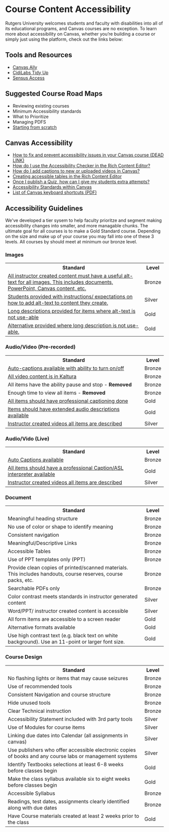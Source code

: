 <h1> Course Content Accessibility </h1>
<p> Rutgers University welcomes students and faculty with disabilities into all of its educational programs, and Canvas courses are no exception. To learn more about accessibility on Canvas, whether you’re building a course or simply just using the platform, check out the links below: </p>

<h2>Tools and Resources</h2>
<ul>
    <li> <a href="https://canvas.rutgers.edu/external-apps/ally/"> Canvas Ally </a> </li>
    <li> <a href="https://canvas.rutgers.edu/external-apps/cidilabs-tidyup/"> CidiLabs Tidy Up </a> </li>
    <li> <a href="https://it.rutgers.edu/digital-accessibility/knowledgebase/sensusaccess/"> Sensus Access </a> </li>
</ul>

<h2> Suggested Course Road Maps </h2>
<ul>
    <li>Reviewing existing courses</li>
    <li>Minimum Accessibility standards</li>
    <li>What to Prioritize</li>
    <li>Managing PDFS</li>
    <li> <a href="https://github.com/jkhurdan/A11yTraining/blob/main/CourseContent/A11yChecklist-startfromscratch.md"> Starting from scratch </a> </li> 
</ul>

<h2> Canvas Accessibility </h2>

<ul>
    <li> <a href="https://community.canvaslms.com/groups/accessibility/blog/2018/05/08/how-to-fix-and-prevent-accessibility-issues-in-your-canvas-course"> How to fix and prevent accessibility issues in your Canvas course (DEAD LINK) </a> </li>
    <li> <a href="https://community.canvaslms.com/t5/Canvas-Basics-Guide/How-do-I-use-the-Accessibility-Checker-in-the-Rich-Content/ta-p/618238"> How do I use the Accessibility Checker in the Rich Content Editor? </a></li>
    <li> <a href="https://community.canvaslms.com/t5/Canvas-Basics-Guide/How-do-I-add-captions-to-new-or-uploaded-videos-in-the-Rich/ta-p/618250"> How do I add captions to new or uploaded videos in Canvas? </a></li>
    <li> <a href="https://community.canvaslms.com/t5/Canvas-Developers-Group/Table-Accessibility-in-Canvas/ba-p/277208"> Creating accessible tables in the Rich Content Editor </a></li>
    <li> <a href="https://community.canvaslms.com/t5/Instructor-Guide/Once-I-publish-a-quiz-how-can-I-give-my-students-extra-attempts/ta-p/1242"> Once I publish a Quiz, how can I give my students extra attempts?</li>
    <li> <a href="https://community.canvaslms.com/t5/Canvas-Basics-Guide/What-are-the-Canvas-accessibility-standards/ta-p/1564"> Accessibility Standards within Canvas</a></li>
    <li> <a href="https://community.canvaslms.com/t5/Canvas-Resource-Documents/Canvas-Keyboard-Shortcuts/ta-p/387069"> List of Canvas keyboard shortcuts (PDF)</a></li>
</ul>

<h2> Accessibility Guidelines </h2>
We've developed a tier sysem to help faculty prioritze and segment making accessibility changes into smaller, and more managable chunks. The ultimate goal for all courses is to make a Gold Standard course. Depending on the size and make up of your course you may fall into one of these 3 levels. All courses by should meet at minimum our bronze level.


<h3> Images </h3>
<table>
    <tr>
        <th>Standard</th>
        <th>Level</th>
    </tr>
    <tr>
        <td> <a href="https://github.com/jkhurdan/A11yTraining/blob/main/CourseContent/images.md#11-all-instructor-created-content-must-have-a-useful-alt-text-for-all-images"> All instructor created content must have a useful alt-text for all images. This includes documents, PowerPoint, Canvas content, etc. </a>	</td>
        <td> Bronze </td>
    </tr>
        <tr>
        <td> <a href="https://github.com/jkhurdan/A11yTraining/blob/main/CourseContent/images.md#12-student-provided-with-instrcutionsexpectations-on-how-to-add-alt-text-to-content-they-create"> Students provided with instructions/ expectations on how to add alt-text to content they create. </a>	</td>
        <td> Silver </td>
    </tr>
        <tr>
        <td> <a href="https://github.com/jkhurdan/A11yTraining/blob/main/CourseContent/images.md#13-long-descriptions-provided-for-items-where-alt-text-is-not-use-able"> Long descriptions provided for items where alt-text is not use-able </a></td>
        <td> Gold </td>
    </tr>
        <tr>
        <td> <a href="https://github.com/jkhurdan/A11yTraining/blob/main/CourseContent/images.md#14-alternative-provided-where-long-description-is-not-use-able"> Alternative provided where long description is not use-able. </a> </td>
        <td> Gold </td>
    </tr>
</table>

	
<h3> Audio/Video (Pre-recorded) </h3>
<table>
     <tr>
        <th>Standard</th>
        <th>Level</th>
    </tr>
    <tr>
        <td> <a href="https://github.com/jkhurdan/A11yTraining/blob/main/CourseContent/AudioVideo-Prerecorded.md#auto-captions-available-with-ability-to-turn-onoff"> Auto-captions available with ability to turn on/off 
	</a></td>
        <td>Bronze </td>
    </tr>
        <tr>
        <td> <a href="https://github.com/jkhurdan/A11yTraining/blob/main/CourseContent/AudioVideo-Prerecorded.md#all-video-content-is-in-kaltura"> All video content is in Kaltura</td>
        <td>Bronze</td>
    </tr>
        <tr>
        <td>  All items have the ability pause and stop - <b> Removed </b> </td>
        <td>Bronze</td>
    </tr>
        <tr>
        <td> Enough time to view all items  - <b> Removed </b>  </td>
        <td> Bronze </td>
    </tr>
        <tr>
        <td> <a href="https://github.com/jkhurdan/A11yTraining/blob/main/CourseContent/AudioVideo-Prerecorded.md#all-items-should-have-professional-captioning-done"> All items should have professional captioning done </a> </td>
        <td> Gold </td>
    </tr>
        <tr>
        <td> <a href="https://github.com/jkhurdan/A11yTraining/blob/main/CourseContent/AudioVideo-Prerecorded.md#items-should-have-extended-audio-descriptions-available">
Items should have extended audio descriptions available </a> </td>
        <td> Gold </td>
    </tr>
        <tr>
        <td> <a href="https://github.com/jkhurdan/A11yTraining/blob/main/CourseContent/AudioVideo-Prerecorded.md#instructor-created-videos-all-items-are-described"> Instructor created videos all items are described </a>  </td>
        <td> Silver </td>
    </tr>
</table>

<h3> Audio/Vido (Live) </h3>
<table>
     <tr>
        <th>Standard</th>
        <th>Level</th>
    </tr>
    <tr>
        <td><a href="https://github.com/jkhurdan/A11yTraining/blob/main/CourseContent/AudioVideo-Live.md#auto-captions-available">Auto Captions available </a></td>
        <td> Bronze</td>
    </tr>
        <tr>
        <td><a href="https://github.com/jkhurdan/A11yTraining/blob/main/CourseContent/AudioVideo-Live.md#all-items-should-have-a-professional-captionasl-interpreter-available">All items should have a professional Caption/ASL interpreter available</a></td>
        <td>Gold</td>
    </tr>
        <tr>
        <td><a href="https://github.com/jkhurdan/A11yTraining/blob/main/CourseContent/AudioVideo-Live.md#instructor-created-videos-all-items-are-described">Instructor created videos all items are described </a></td>
        <td>Silver</td>
    </tr>
</table>

<h3> Document </h3>
<table>
     <tr>
        <th>Standard</th>
        <th>Level</th>
    </tr>	
<tr> <td> Meaningful heading structure </td>
	<td> Bronze </td>
    </tr>
	
<tr> 
	<td> No use of color or shape to identify meaning </td>
	<td> Bronze </td>
    </tr>
	
<tr>
	<td> Consistent navigation </td>
	<td> Bronze </td>
    </tr>
	
<tr>
	<td> Meaningful/Descriptive Links </td>
	<td> Bronze </td>
    </tr>
	
<tr> 
	<td> Accessible Tables </td>
	<td> Bronze </td>
    </tr>
	
<tr>
	<td> Use of PPT templates only (PPT) </td>
	<td> Bronze </td>
    </tr>
	
<tr>
	<td> Provide clean copies of printed/scanned materials. This includes handouts, course reserves, course packs, etc. </td>
	<td> Bronze </td>
    </tr>
	
<tr> 
	<td> Searchable PDFs only </td>
	<td> Bronze </td>
    </tr>
	
<tr> 
	<td> Color contrast meets standards in instructor generated content </td>
	<td> Silver </td>
    </tr>
	
<tr> 
	<td> Word/PPT/ instructor created content is accessible </td>
	<td> Silver </td>
    </tr>
	
<tr> 
	<td> All form items are accessible to a screen reader </td>
	<td> Gold </td>
    </tr>
	
<tr> 
	<td> Alternative formats available </td>
	<td> Gold </td>
    </tr>
	
<tr> 
	<td> Use high contrast text (e.g. black text on white background). Use an 11-point or larger font size. </td>
 <td> Gold </td>
    </tr>
	

</table>

<h3> Course Design </h3>
<table>
	<tr>
		<th> Standard </th>
		<th> Level </th>
	</tr>
	<tr>
		<td> No flashing lights or items that may cause seizures </td>
		<td> Bronze </td>
	</tr>
		<tr>
		<td> Use of recommended tools </td>
		<td> Bronze </td>
	</tr>
		<tr>
		<td> Consistent Navigation and course structure </td>
		<td> Bronze </td>
	</tr>
		<tr>
		<td>Hide unused tools </td>
		<td> Bronze </td>
	</tr>
		<tr>
		<td> Clear Technical instruction </td>
		<td> Bronze </td>
	</tr>
		<tr>
		<td> Accessibility Statement included with 3rd party tools </td>
		<td> Silver </td>
	</tr>
		<tr>
		<td> Use of Modules for course items </td>
		<td>Silver </td>
	</tr>
		<tr>
		<td> Linking due dates into Calendar (all assignments in canvas) </td>
		<td> Silver</td>
	</tr>
		<tr>
		<td> Use publishers who offer accessible electronic copies of books and any course labs or management systems </td>
		<td> Silver</td>
	</tr>
		<tr>
		<td> Identify Textbooks selections at least 6-8 weeks before classes begin </td>
		<td> Gold </td>
	</tr>
		<tr>
		<td> Make the class syllabus available six to eight weeks before classes begin </td>
		<td> Gold </td>
	</tr>
		<tr>
		<td>Accessible Syllabus </td>
		<td> Bronze </td>
	</tr>
			<tr>
		<td>Readings, test dates, assignments clearly identified along with due dates </td>
		<td> Bronze </td>
	</tr>
			<tr>
		<td> Have Course materials created at least 2 weeks prior to the class </td>
		<td> Gold </td>
	</tr>
</table>

